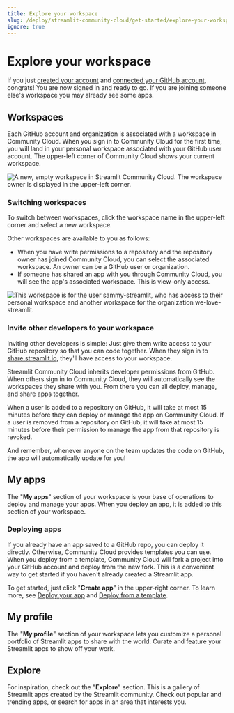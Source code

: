 ```yaml
---
title: Explore your workspace
slug: /deploy/streamlit-community-cloud/get-started/explore-your-workspace
ignore: true
---
```


# Explore your workspace

If you just [created your account](/deploy/streamlit-community-cloud/get-started/create-your-account) and [connected your GitHub account](/deploy/streamlit-community-cloud/get-started/connect-your-github-account), congrats! You are now signed in and ready to go. If you are joining someone else's workspace you may already see some apps.

## Workspaces

Each GitHub account and organization is associated with a workspace in Community Cloud. When you sign in to Community Cloud for the first time, you will land in your personal workspace associated with your GitHub user account. The upper-left corner of Community Cloud shows your current workspace.

![A new, empty workspace in Streamlit Community Cloud. The workspace owner is displayed in the upper-left corner.](/images/streamlit-community-cloud/workspace-empty-SM.png)

### Switching workspaces

To switch between workspaces, click the workspace name in the upper-left corner and select a new workspace.

Other workspaces are available to you as follows:

- When you have write permissions to a repository and the repository owner has joined Community Cloud, you can select the associated workspace. An owner can be a GitHub user or organization.
- If someone has shared an app with you through Community Cloud, you will see the app's associated workspace. This is view-only access.

![This workspace is for the user `sammy-streamlit`, who has access to their personal workspace and another workspace for the organization `we-love-streamlit`.](/images/streamlit-community-cloud/workspace-empty-switch.png)

### Invite other developers to your workspace

Inviting other developers is simple: Just give them write access to your GitHub repository so that you can code together. When they sign in to <a href="https://share.streamlit.io" target="_blank">share.streamlit.io</a>, they'll have access to your workspace.

Streamlit Community Cloud inherits developer permissions from GitHub. When others sign in to Community Cloud, they will automatically see the workspaces they share with you. From there you can all deploy, manage, and share apps together.

<Note>

When a user is added to a repository on GitHub, it will take at most 15 minutes before they can deploy or manage the app on Community Cloud. If a user is removed from a repository on GitHub, it will take at most 15 minutes before their permission to manage the app from that repository is revoked.

</Note>

And remember, whenever anyone on the team updates the code on GitHub, the app will automatically update for you!

## My apps

The "**My apps**" section of your workspace is your base of operations to deploy and manage your apps. When you deploy an app, it is added to this section of your workspace.

### Deploying apps

If you already have an app saved to a GitHub repo, you can deploy it directly. Otherwise, Community Cloud provides templates you can use. When you deploy from a template, Community Cloud will fork a project into your GitHub account and deploy from the new fork. This is a convenient way to get started if you haven't already created a Streamlit app.

To get started, just click "**Create app**" in the upper-right corner. To learn more, see [Deploy your app](/deploy/streamlit-community-cloud/deploy-your-app) and [Deploy from a template](/deploy/streamlit-community-cloud/get-started/deploy-from-a-template).

## My profile

The "**My profile**" section of your workspace lets you customize a personal portfolio of Streamlit apps to share with the world. Curate and feature your Streamlit apps to show off your work.

## Explore

For inspiration, check out the "**Explore**" section. This is a gallery of Streamlit apps created by the Streamlit community. Check out popular and trending apps, or search for apps in an area that interests you.
